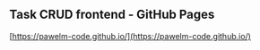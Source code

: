 ## Task CRUD frontend - GitHub Pages
[https://pawelm-code.github.io/](https://pawelm-code.github.io/)
